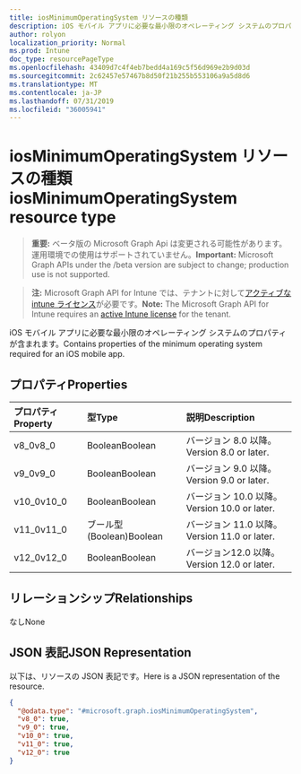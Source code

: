 ```yaml
---
title: iosMinimumOperatingSystem リソースの種類
description: iOS モバイル アプリに必要な最小限のオペレーティング システムのプロパティが含まれます。
author: rolyon
localization_priority: Normal
ms.prod: Intune
doc_type: resourcePageType
ms.openlocfilehash: 43409d7c4f4eb7bedd4a169c5f56d969e2b9d03d
ms.sourcegitcommit: 2c62457e57467b8d50f21b255b553106a9a5d8d6
ms.translationtype: MT
ms.contentlocale: ja-JP
ms.lasthandoff: 07/31/2019
ms.locfileid: "36005941"
---
```

# <a name="iosminimumoperatingsystem-resource-type"></a><span data-ttu-id="9f056-103">iosMinimumOperatingSystem リソースの種類</span><span class="sxs-lookup"><span data-stu-id="9f056-103">iosMinimumOperatingSystem resource type</span></span>

> <span data-ttu-id="9f056-104">**重要:** ベータ版の Microsoft Graph Api は変更される可能性があります。運用環境での使用はサポートされていません。</span><span class="sxs-lookup"><span data-stu-id="9f056-104">**Important:** Microsoft Graph APIs under the /beta version are subject to change; production use is not supported.</span></span>

> <span data-ttu-id="9f056-105">**注:** Microsoft Graph API for Intune では、テナントに対して[アクティブな intune ライセンス](https://go.microsoft.com/fwlink/?linkid=839381)が必要です。</span><span class="sxs-lookup"><span data-stu-id="9f056-105">**Note:** The Microsoft Graph API for Intune requires an [active Intune license](https://go.microsoft.com/fwlink/?linkid=839381) for the tenant.</span></span>

<span data-ttu-id="9f056-106">iOS モバイル アプリに必要な最小限のオペレーティング システムのプロパティが含まれます。</span><span class="sxs-lookup"><span data-stu-id="9f056-106">Contains properties of the minimum operating system required for an iOS mobile app.</span></span>

## <a name="properties"></a><span data-ttu-id="9f056-107">プロパティ</span><span class="sxs-lookup"><span data-stu-id="9f056-107">Properties</span></span>
|<span data-ttu-id="9f056-108">プロパティ</span><span class="sxs-lookup"><span data-stu-id="9f056-108">Property</span></span>|<span data-ttu-id="9f056-109">型</span><span class="sxs-lookup"><span data-stu-id="9f056-109">Type</span></span>|<span data-ttu-id="9f056-110">説明</span><span class="sxs-lookup"><span data-stu-id="9f056-110">Description</span></span>|
|:---|:---|:---|
|<span data-ttu-id="9f056-111">v8_0</span><span class="sxs-lookup"><span data-stu-id="9f056-111">v8_0</span></span>|<span data-ttu-id="9f056-112">Boolean</span><span class="sxs-lookup"><span data-stu-id="9f056-112">Boolean</span></span>|<span data-ttu-id="9f056-113">バージョン 8.0 以降。</span><span class="sxs-lookup"><span data-stu-id="9f056-113">Version 8.0 or later.</span></span>|
|<span data-ttu-id="9f056-114">v9_0</span><span class="sxs-lookup"><span data-stu-id="9f056-114">v9_0</span></span>|<span data-ttu-id="9f056-115">Boolean</span><span class="sxs-lookup"><span data-stu-id="9f056-115">Boolean</span></span>|<span data-ttu-id="9f056-116">バージョン 9.0 以降。</span><span class="sxs-lookup"><span data-stu-id="9f056-116">Version 9.0 or later.</span></span>|
|<span data-ttu-id="9f056-117">v10_0</span><span class="sxs-lookup"><span data-stu-id="9f056-117">v10_0</span></span>|<span data-ttu-id="9f056-118">Boolean</span><span class="sxs-lookup"><span data-stu-id="9f056-118">Boolean</span></span>|<span data-ttu-id="9f056-119">バージョン 10.0 以降。</span><span class="sxs-lookup"><span data-stu-id="9f056-119">Version 10.0 or later.</span></span>|
|<span data-ttu-id="9f056-120">v11_0</span><span class="sxs-lookup"><span data-stu-id="9f056-120">v11_0</span></span>|<span data-ttu-id="9f056-121">ブール型 (Boolean)</span><span class="sxs-lookup"><span data-stu-id="9f056-121">Boolean</span></span>|<span data-ttu-id="9f056-122">バージョン 11.0 以降。</span><span class="sxs-lookup"><span data-stu-id="9f056-122">Version 11.0 or later.</span></span>|
|<span data-ttu-id="9f056-123">v12_0</span><span class="sxs-lookup"><span data-stu-id="9f056-123">v12_0</span></span>|<span data-ttu-id="9f056-124">Boolean</span><span class="sxs-lookup"><span data-stu-id="9f056-124">Boolean</span></span>|<span data-ttu-id="9f056-125">バージョン12.0 以降。</span><span class="sxs-lookup"><span data-stu-id="9f056-125">Version 12.0 or later.</span></span>|

## <a name="relationships"></a><span data-ttu-id="9f056-126">リレーションシップ</span><span class="sxs-lookup"><span data-stu-id="9f056-126">Relationships</span></span>
<span data-ttu-id="9f056-127">なし</span><span class="sxs-lookup"><span data-stu-id="9f056-127">None</span></span>

## <a name="json-representation"></a><span data-ttu-id="9f056-128">JSON 表記</span><span class="sxs-lookup"><span data-stu-id="9f056-128">JSON Representation</span></span>
<span data-ttu-id="9f056-129">以下は、リソースの JSON 表記です。</span><span class="sxs-lookup"><span data-stu-id="9f056-129">Here is a JSON representation of the resource.</span></span>
<!-- {
  "blockType": "resource",
  "@odata.type": "microsoft.graph.iosMinimumOperatingSystem"
}
-->
``` json
{
  "@odata.type": "#microsoft.graph.iosMinimumOperatingSystem",
  "v8_0": true,
  "v9_0": true,
  "v10_0": true,
  "v11_0": true,
  "v12_0": true
}
```





